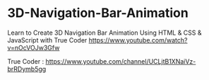 # 3D-Navigation-Bar-Animation
Learn to Create 3D Navigation Bar Animation Using HTML &amp; CSS &amp; JavaScript with True Coder
https://www.youtube.com/watch?v=nOcVOJw3Gfw

True Coder : https://www.youtube.com/channel/UCLjtB1XNaiVz-brRDymb5gg 
